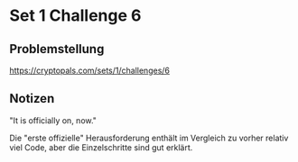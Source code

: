 
# Set 1 Challenge 6

## Problemstellung

https://cryptopals.com/sets/1/challenges/6

## Notizen

"It is officially on, now."

Die "erste offizielle" Herausforderung enthält im Vergleich zu vorher relativ viel Code, aber die Einzelschritte sind gut erklärt.
